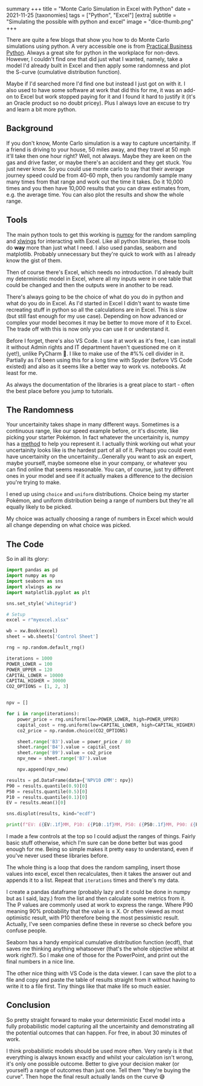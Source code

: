 summary +++
title =  "Monte Carlo Simulation in Excel with Python"
date =  2021-11-25
[taxonomies]
tags =  ["Python", "Excel"]
[extra]
subtitle =  "Simulating the possible with python and excel"
image = "dice-thumb.png"
+++

There are quite a few blogs that show you how to do Monte Carlo simulations using python. A very accessible one is from [Practical Business Python](https://pbpython.com/monte-carlo.html). Always a great site for python in the workplace for non-devs. However, I couldn't find one that did just what I wanted, namely, take a model I'd already built in Excel and then apply some randomness and plot the S-curve (cumulative distribution function).

Maybe if I'd searched more I'd find one but instead I just got on with it. I also used to have some software at work that did this for me, it was an add-on to Excel but work stopped paying for it and I found it hard to justify it (it's an Oracle product so no doubt pricey). Plus I always love an excuse to try and learn a bit more python.

## Background

If you don't know, Monte Carlo simulation is a way to capture uncertainity. If a friend is driving to your house, 50 miles away, and they travel at 50 mph it'll take then one hour right? Well, not always. Maybe they are keen on the gas and drive faster, or maybe there's an accident and they get stuck. You just never know. So you could use monte carlo to say that their average journey speed could be from 40-60 mph, then you randomly sample many many times from that range and work out the time it takes. Do it 10,000 times and you then have 10,000 results that you can draw estimates from, e.g. the average time. You can also plot the results and show the whole range.

## Tools

The main python tools to get this working is [numpy](https://numpy.org/) for the random sampling and [xlwings](https://www.xlwings.org/) for interacting with Excel. Like all python libraries, these tools do **way** more than just what I need. I also used pandas, seaborn and matplotlib. Probably unnecessary but they're quick to work with as I already know the gist of them.

Then of course there's Excel, which needs no introduction. I'd already built my deterministic model in Excel, where all my inputs were in one table that could be changed and then the outputs were in another to be read.

There's always going to be the choice of what do you do in python and what do you do in Excel. As I'd started in Excel I didn't want to waste time recreating stuff in python so all the calculations are in Excel. This is slow (but still fast enough for my use case). Depending on how advanced or complex your model becomes it may be better to move more of it to Excel. The trade off with this is now only you can use it or understand it.

Before I forget, there's also VS Code. I use it at work as it's free, I can install it without Admin rights and IT department haven't questioned me on it (yet!), unlike PyCharm 🤔. I like to make use of the #%% cell divider in it. Partially as I'd been using this for a long time with Spyder (before VS Code existed) and also as it seems like a better way to work vs. notebooks. At least for me.

As always the documentation of the libraries is a great place to start - often the best place before you jump to tutorials.

## The Randomness

Your uncertainity takes shape in many different ways. Sometimes is a continuous range, like our speed example before, or it's discrete, like picking your starter Pokémon. In fact whatever the uncertainity is, numpy has a [method](https://numpy.org/doc/stable/reference/random/index.html) to help you represent it. I actually think working out what your uncertainity looks like is the hardest part of all of it. Perhaps you could even have uncertainity on the uncertainity...Generally you want to ask an expert, maybe yourself, maybe someone else in your company, or whatever you can find online that seems reasonable. You can, of course, just try different ones in your model and see if it actually makes a difference to the decision you're trying to make.

I ened up using `choice` and `uniform` distributions. Choice being my starter Pokémon, and uniform distribution being a range of numbers but they're all equally likely to be picked.

My choice was actually choosing a range of numbers in Excel which would all change depending on what choice was picked.

## The Code

So in all its glory:

```python
import pandas as pd
import numpy as np
import seaborn as sns
import xlwings as xw
import matplotlib.pyplot as plt

sns.set_style('whitegrid')

# Setup
excel = r"myexcel.xlsx"

wb = xw.Book(excel)
sheet = wb.sheets['Control Sheet']

rng = np.random.default_rng()

iterations = 1000
POWER_LOWER = 100
POWER_UPPER = 120
CAPITAL_LOWER = 10000
CAPITAL_HIGHER = 30000
CO2_OPTIONS = [1, 2, 3]


npv = []

for i in range(iterations):
    power_price = rng.uniform(low=POWER_LOWER, high=POWER_UPPER)
    capital_cost = rng.uniform(low=CAPITAL_LOWER, high=CAPITAL_HIGHER)
    co2_price = np.random.choice(CO2_OPTIONS)

    sheet.range('B3').value = power_price / 80
    sheet.range('B4').value = capital_cost
    sheet.range('B9').value = co2_price
    npv_new = sheet.range('B7').value

    npv.append(npv_new)

results = pd.DataFrame(data={'NPV10 £MM': npv})
P90 = results.quantile(0.9)[0]
P50 = results.quantile(0.5)[0]
P10 = results.quantile(0.1)[0]
EV = results.mean()[0]

sns.displot(results, kind="ecdf")

print(f"EV: £{EV:.1f}MM, P10: £{P10:.1f}MM, P50: £{P50:.1f}MM, P90: £{P90:.1f}MM")
```


I made a few controls at the top so I could adjust the ranges of things. Fairly basic stuff otherwise, which I'm sure can be done better but was good enough for me. Being so simple makes it pretty easy to understand, even if you've never used these libraries before.

The whole thing is a loop that does the random sampling, insert those values into excel, excel then recalculates, then it takes the answer out and appends it to a list. Repeat that `iterations` times and there's my data.

I create a pandas dataframe (probably lazy and it could be done in numpy but as I said, lazy.) from the list and then calculate some metrics from it. The P values are commonly used at work to express the range. Where P90 meaning 90% probability that the value is ≤ X. Or often viewed as most optimistic result, with P10 therefore being the most pessimistic result. Actually, I've seen companies define these in reverse so check before you confuse people.

Seaborn has a handy empirical cumulative distribution function (ecdf), that saves me thinking anything whatsoever (that's the whole objective whilst at work right?). So I make one of those for the PowerPoint, and print out the final numbers in a nice line.


The other nice thing with VS Code is the data viewer. I can save the plot to a file and copy and paste the table of results straight from it without having to write it to a file first. Tiny things like that make life so much easier.


## Conclusion

So pretty straight forward to make your deterministic Excel model into a fully probabilistic model capturing all the uncertainity and demonstrating all the potential outcomes that can happen. For free, in about 30 minutes of work.

I think probabilistic models should be used more often. Very rarely is it that everything is always known exactly and whilst your calculation isn't wrong, it's only one possible outcome. Better to give your decision maker (or yourself) a range of outcomes than just one. Tell them "they're buying the curve". Then hope the final result actually lands on the curve 😅
